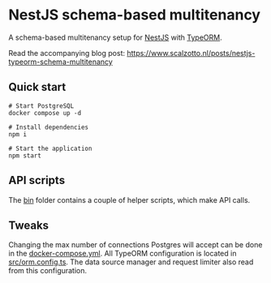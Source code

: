 # NestJS schema-based multitenancy

A schema-based multitenancy setup for [NestJS](https://nestjs.com)
with [TypeORM](https://typeorm.io).

Read the accompanying blog post: https://www.scalzotto.nl/posts/nestjs-typeorm-schema-multitenancy

## Quick start

```shell
# Start PostgreSQL
docker compose up -d

# Install dependencies
npm i

# Start the application
npm start
```

## API scripts

The [bin](bin) folder contains a couple of helper scripts, which make API calls.

## Tweaks

Changing the max number of connections Postgres will accept can be done in the [docker-compose.yml](docker-compose.yml).
All TypeORM configuration is located in [src/orm.config.ts](src/orm.config.ts).
The data source manager and request limiter also read from this configuration.

